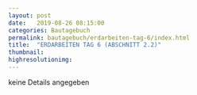```yaml
---
layout: post
date:   2019-08-26 08:15:00
categories: Bautagebuch
permalink: bautagebuch/erdarbeiten-tag-6/index.html
title:  "ERDARBEITEN TAG 6 (ABSCHNITT 2.2)"
thumbnail: 
highresolutionimg: 
---
```


<div class="entry-content">

keine Details angegeben

</div><!-- .entry-content -->
